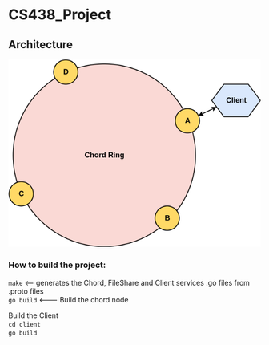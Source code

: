 # CS438_Project


## Architecture  
![alt text](https://github.com/dosarudaniel/CS438_Project/blob/master/docs/Chord_ring_request_File.png)

### How to build the project:      
`make` <-- generates the Chord, FileShare and Client services .go files from .proto files    
`go build`  <--- Build the chord node    
      
Build the Client    
`cd client`    
`go build`    
